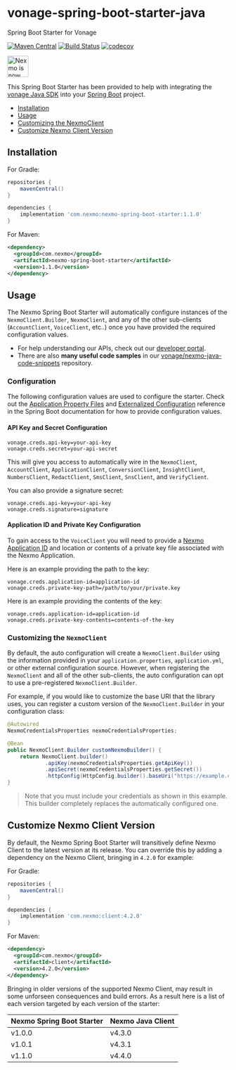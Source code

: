 # vonage-spring-boot-starter-java
Spring Boot Starter for Vonage

[![Maven Central](https://img.shields.io/maven-central/v/com.vonage/nexmo-spring-boot-starter.svg?label=Maven%20Central)](https://search.maven.org/search?q=g:%22com.nexmo%22%20AND%20a:%22nexmo-spring-boot-starter%22)
[![Build Status](https://travis-ci.org/vonage/vonage-spring-boot-starter.svg?branch=master)](https://travis-ci.org/vonage/vonage-spring-boot-starter)
[![codecov](https://codecov.io/gh/vonage/vonage-spring-boot-starter/branch/master/graph/badge.svg)](https://codecov.io/gh/vonage/vonage-spring-boot-starter)

<img src="https://developer.vonage.com/assets/images/Vonage_Nexmo.svg" height="48px" alt="Nexmo is now known as Vonage" />

This Spring Boot Starter has been provided to help with integrating the [vonage Java SDK](https://github.com/vonage/nexmo-java) into your [Spring Boot](https://spring.io/projects/spring-boot) project.

 * [Installation](#installation)
 * [Usage](#usage)
 * [Customizing the NexmoClient](#customizing-the-nexmoclient)
 * [Customize Nexmo Client Version](#customize-nexmo-client-version)
 
## Installation

For Gradle:

```groovy
repositories {
    mavenCentral()
}

dependencies {
    implementation 'com.nexmo:nexmo-spring-boot-starter:1.1.0'
}
```

For Maven:

```xml
<dependency>
  <groupId>com.nexmo</groupId>
  <artifactId>nexmo-spring-boot-starter</artifactId>
  <version>1.1.0</version>
</dependency>
```

## Usage

The Nexmo Spring Boot Starter will automatically configure instances of the `NexmoClient.Builder`, `NexmoClient`, and any of the other sub-clients (`AccountClient`, `VoiceClient`, etc..) once you have provided the required configuration values.

* For help understanding our APIs, check out our [developer portal](https://developer.nexmo.com/).
* There are also **many useful code samples** in our [vonage/nexmo-java-code-snippets](https://github.com/Nexmo/nexmo-java-code-snippets) repository.

### Configuration

The following configuration values are used to configure the starter. Check out the [Application Property Files](https://docs.spring.io/spring-boot/docs/current/reference/htmlsingle/#boot-features-external-config-application-property-files) and [Externalized Configuration](https://docs.spring.io/spring-boot/docs/current/reference/htmlsingle/#boot-features-external-config) reference in the Spring Boot documentation for how to provide configuration values.

#### API Key and Secret Configuration

```
vonage.creds.api-key=your-api-key
vonage.creds.secret=your-api-secret
```

This will give you access to automatically wire in the `NexmoClient`, `AccountClient`, `ApplicationClient`, `ConversionClient`, `InsightClient`, `NumbersClient`, `RedactClient`, `SmsClient`, `SnsClient`, and `VerifyClient`.

You can also provide a signature secret:

```
vonage.creds.api-key=your-api-key
vonage.creds.signature=signature
```

#### Application ID and Private Key Configuration
To gain access to the `VoiceClient` you will need to provide a [Nexmo Application ID]() and location or contents of a private key file associated with the Nexmo Application.

Here is an example providing the path to the key:
```
vonage.creds.application-id=application-id
vonage.creds.private-key-path=/path/to/your/private.key
```

Here is an example providing the contents of the key:
```
vonage.creds.application-id=application-id
vonage.creds.private-key-contents=contents-of-the-key
```

### Customizing the `NexmoClient`

By default, the auto configuration will create a `NexmoClient.Builder` using the information provided in your `application.properties`, `application.yml`, or other external configuration source. However, when registering the `NexmoClient` and all of the other sub-clients, the auto configuration can opt to use a pre-registered `NexmoClient.Builder`.

For example, if you would like to customize the base URI that the library uses, you can register a custom version of the `NexmoClient.Builder` in your configuration class:

```java
@Autowired
NexmoCredentialsProperties nexmoCredentialsProperties;

@Bean
public NexmoClient.Builder customNexmoBuilder() {
    return NexmoClient.builder()
            .apiKey(nexmoCredentialsProperties.getApiKey())
            .apiSecret(nexmoCredentialsProperties.getSecret())
            .httpConfig(HttpConfig.builder().baseUri("https://example.com").build());
}
```
> Note that you must include your credentials as shown in this example. This builder completely replaces the automatically configured one.

## Customize Nexmo Client Version

By default, the Nexmo Spring Boot Starter will transitively define Nexmo Client to the latest version at its release. You can override this by adding a dependency on the Nexmo Client, bringing in `4.2.0` for example:

For Gradle:

```groovy
repositories {
    mavenCentral()
}

dependencies {
    implementation 'com.nexmo:client:4.2.0'
}
```

For Maven:

```xml
<dependency>
  <groupId>com.nexmo</groupId>
  <artifactId>client</artifactId>
  <version>4.2.0</version>
</dependency>
```

Bringing in older versions of the supported Nexmo Client, may result in some unforseen consequences and build errors. As a result here is a list of each version targeted by each version of the starter:

| Nexmo Spring Boot Starter | Nexmo Java Client |
|---|---|
| v1.0.0 | v4.3.0 |
| v1.0.1 | v4.3.1 |
| v1.1.0 | v4.4.0 |
